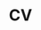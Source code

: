 ---
title: CV
draft: false
experiences:
  - title: Senior Software Developer
    organization:
      name: Siemens AG
      url: https://example.org
    dates: '2018 - Present'
    location: Deutschland
    writeup: >
      Im Rahmen der Entwicklung der SoftwareCPU(1505/7/8) leite ich ein Team technisch an. Das Team modernisiert die Build-, Konfigurations- und Testinfrastruktur. Mein Aufgabenbereich umfasst auch die Weiterentwicklung, Test, Dokumentation und Qualitätssicherung der SoftwareCPU.

  - title: Wanderer
    organization:
      name: private
      url: https://example.org
    dates: '2018'
    location: USA(NM, CO, WY, MT)
    writeup: >
      Weitwanderung des Continental Divide Trail USA

  - title: Software Developer
    organization:
      name: Siemens AG
      url: https://example.org
    dates: '2014 - 2018'
    location: Deutschland
    writeup: >
      Ich habe als Teil des Projektes S7VMM(Echtzeithypervisor für x86 Systeme) die Implementierung von Gerätetreibern, Powermanagement(ACPI) und Gerätevirtualisierung verantwortet. Mein Fokus war auf die Verifikation von Funktionalität durch Einführung und Fördung von Unittests in der embedded Softwareentwicklung gerichtet.  

  - title: Wanderer
    organization:
      name: private
      url: https://example.org
    dates: '2014'
    location: USA(leider nur CA)
    writeup: >
      Weitwanderung auf dem Pacific Crest Trail USA

  - title: Software Developer
    organization:
      name: Siemens AG
      url: https://example.org
    dates: '2013 - 2014'
    location: Deutschland
    writeup: >
      Mein Aufgabengebiet umfasste die Weiterentwicklung der Transferkomponente im Produkt WinCC Professional(TIA Portal), sowie WinCC flexible. Die Komponente war für den Download der Laufzeitdaten aus der Entwicklungsumgebung auf verschiedene Zielplatformen(MultiPanel, ComfortPanel, SmaRTPanel,…).

  - title: Software Developer
    organization:
      name: Evosoft GmbH
      url: https://example.org
    dates: '2007 - 2013'
    location: Deutschland
    writeup: >
      Ich war an der Weiterentwicklung, Wartung und Pflege von Komponenten zum Konfigurationsdownload bei WinCC flexible beteiligt.. 

weight: 3
widget:
  handler: experiences

  # Options: sm, md, lg and xl. Default is md.
  width: lg

  sidebar:
    # Options: left and right. Leave blank to hide.
    position: left
    # Options: sm, md, lg and xl. Default is md.
    scale:
  
  background:
    # Options: primary, secondary, tertiary or any valid color value. Default is primary.
    color:
    image:
    # Options: auto, cover and contain. Default is auto.
    size:
    # Options: center, top, right, bottom, left.
    position:
    # Options: fixed, local, scroll.
    attachment: 
---
